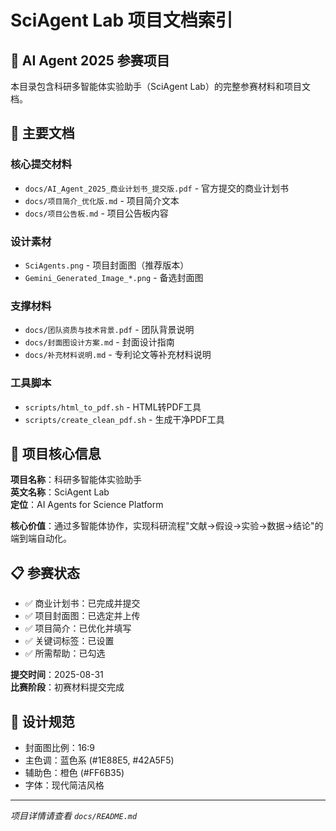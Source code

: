 # SciAgent Lab 项目文档索引

## 🎯 AI Agent 2025 参赛项目

本目录包含科研多智能体实验助手（SciAgent Lab）的完整参赛材料和项目文档。

## 📂 主要文档

### 核心提交材料
- `docs/AI_Agent_2025_商业计划书_提交版.pdf` - 官方提交的商业计划书
- `docs/项目简介_优化版.md` - 项目简介文本
- `docs/项目公告板.md` - 项目公告板内容

### 设计素材
- `SciAgents.png` - 项目封面图（推荐版本）
- `Gemini_Generated_Image_*.png` - 备选封面图

### 支撑材料
- `docs/团队资质与技术背景.pdf` - 团队背景说明
- `docs/封面图设计方案.md` - 封面设计指南
- `docs/补充材料说明.md` - 专利论文等补充材料说明

### 工具脚本
- `scripts/html_to_pdf.sh` - HTML转PDF工具
- `scripts/create_clean_pdf.sh` - 生成干净PDF工具

## 🚀 项目核心信息

**项目名称**：科研多智能体实验助手  
**英文名称**：SciAgent Lab  
**定位**：AI Agents for Science Platform  

**核心价值**：通过多智能体协作，实现科研流程"文献→假设→实验→数据→结论"的端到端自动化。

## 📋 参赛状态

- ✅ 商业计划书：已完成并提交
- ✅ 项目封面图：已选定并上传
- ✅ 项目简介：已优化并填写
- ✅ 关键词标签：已设置
- ✅ 所需帮助：已勾选

**提交时间**：2025-08-31  
**比赛阶段**：初赛材料提交完成

## 🎨 设计规范

- 封面图比例：16:9
- 主色调：蓝色系 (#1E88E5, #42A5F5)
- 辅助色：橙色 (#FF6B35)
- 字体：现代简洁风格

---

*项目详情请查看 `docs/README.md`*